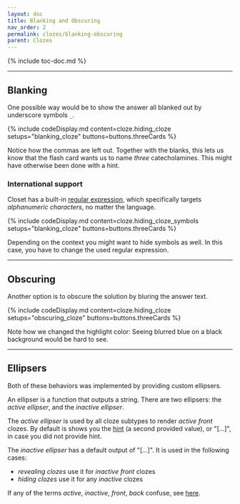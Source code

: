 ```yaml
---
layout: doc
title: Blanking and Obscuring
nav_order: 2
permalink: clozes/blanking-obscuring
parent: Clozes
---
```


{% include toc-doc.md %}

---
## Blanking

One possible way would be to show the answer all blanked out by underscore symbols `_`.

{% include codeDisplay.md content=cloze.hiding_cloze setups="blanking_cloze" buttons=buttons.threeCards %}

Notice how the commas are left out.
Together with the blanks, this lets us know that the flash card wants us to name _three_ catecholamines.
This might have otherwise been done with a hint.

### International support

Closet has a built-in [regular expression](https://en.wikipedia.org/wiki/Regular_expression), which specifically targets _alphanumeric characters_, no matter the language.

{% include codeDisplay.md content=cloze.hiding_cloze_symbols setups="blanking_cloze" buttons=buttons.threeCards %}

Depending on the context you might want to hide symbols as well.
In this case, you have to change the used regular expression.

---
## Obscuring

Another option is to obscure the solution by bluring the answer text.

{% include codeDisplay.md content=cloze.hiding_cloze setups="obscuring_cloze" buttons=buttons.threeCards %}

Note how we changed the highlight color: Seeing blurred blue on a black background would be hard to see.

---
## Ellipsers

Both of these behaviors was implemented by providing custom ellipsers.

An ellipser is a function that outputs a string.
There are two ellipsers: the _active ellipser_, and the _inactive ellipser_.

The *active ellipser* is used by all cloze subtypes to render _active front_ clozes.
By default is shows you the [hint](creating#hints) (a second provided value), or "[...]", in case you did not provide hint.

The *inactive ellipser* has a default output of "[...]".
It is used in the following cases:
* *revealing clozes* use it for _inactive front_ clozes
* *hiding clozes* use it for any _inactive_ clozes

If any of the terms _active_, _inactive_, _front_, _back_ confuse, see [here](/clozes#test-and-answer-context).

